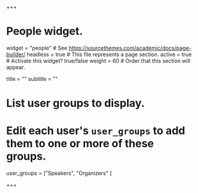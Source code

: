 +++
# People widget.
widget = "people"  # See https://sourcethemes.com/academic/docs/page-builder/
headless = true  # This file represents a page section.
active = true  # Activate this widget? true/false
weight = 60  # Order that this section will appear.

title = ""
subtitle = ""

# List user groups to display.
#   Edit each user's `user_groups` to add them to one or more of these groups.
user_groups = ["Speakers",
"Organizers"
               ]

+++


